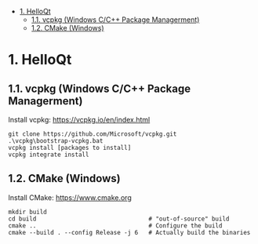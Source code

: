 ﻿- [1. HelloQt](#1-helloqt)
  - [1.1. vcpkg (Windows C/C++ Package Managerment)](#11-vcpkg-windows-cc-package-managerment)
  - [1.2. CMake (Windows)](#12-cmake-windows)

# 1. HelloQt

## 1.1. vcpkg (Windows C/C++ Package Managerment)
Install vcpkg: <https://vcpkg.io/en/index.html>

```
git clone https://github.com/Microsoft/vcpkg.git
.\vcpkg\bootstrap-vcpkg.bat
vcpkg install [packages to install]
vcpkg integrate install
```

## 1.2. CMake (Windows) 
Install CMake: <https://www.cmake.org>

```
mkdir build
cd build                                # "out-of-source" build
cmake ..                                # Configure the build
cmake --build . --config Release -j 6   # Actually build the binaries
```



